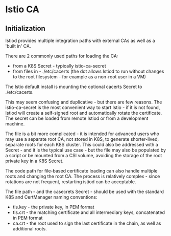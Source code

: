 # Istio CA

## Initialization

Istiod provides multiple integration paths with external CAs as well as a 'built in' CA. 

There are 2 commonly used paths for loading the CA:

- from a K8S Secret - typically istio-ca-secret
- from files in - ./etc/cacerts (the dot allows Istiod to run without changes to the root filesystem - for example as a non-root user in a VM)

The Istio default install is mounting the optional cacerts Secret to ./etc/cacerts.

This may seem confusing and duplicative - but there are few reasons. The istio-ca-secret is the most convenient way to start Istio - if it is not found, Istiod will create a self-signed root and automatically rotate the certificate. The secret can be loaded from remote Istiod or from a development machine. 

The file is a bit more complicated - it is intended for advanced users who may use a separate root CA, not stored in
K8S, to generate shorter-lived, separate roots for each K8S cluster. This could also be addressed with a Secret - and it is the typical use case - but the file may also be populated by a script or be mounted from a CSI volume, avoiding the storage of the root private key in a K8S Secret. 

The code path for file-based certificate loading can also handle multiple roots and changing the root CA. The process is relatively complex - since rotations are not frequent, restarting istiod can be acceptable.

The file path - and the casecrets Secret - should be used with the standard K8S and CertManager naming conventions:

- tls.key - the private key, in PEM format
- tls.crt - the matching certificate and all intermediary keys, concatenated in PEM format
- ca.crt - the root used to sign the last certificate in the chain, as well as additional roots. 

